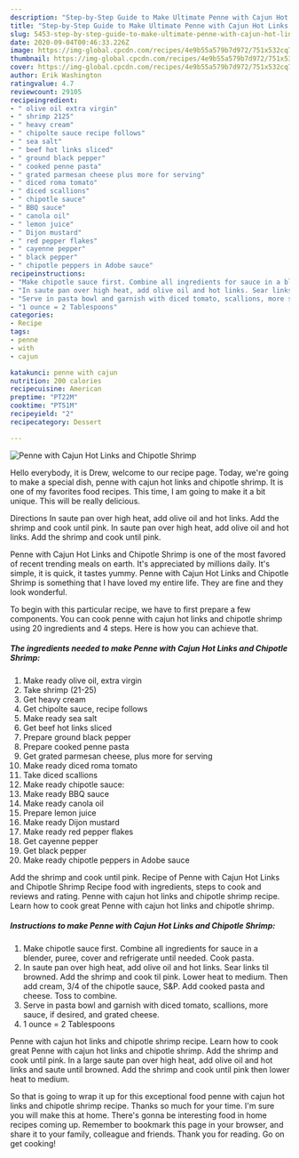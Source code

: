 ```yaml
---
description: "Step-by-Step Guide to Make Ultimate Penne with Cajun Hot Links and Chipotle Shrimp"
title: "Step-by-Step Guide to Make Ultimate Penne with Cajun Hot Links and Chipotle Shrimp"
slug: 5453-step-by-step-guide-to-make-ultimate-penne-with-cajun-hot-links-and-chipotle-shrimp
date: 2020-09-04T00:46:33.226Z
image: https://img-global.cpcdn.com/recipes/4e9b55a579b7d972/751x532cq70/penne-with-cajun-hot-links-and-chipotle-shrimp-recipe-main-photo.jpg
thumbnail: https://img-global.cpcdn.com/recipes/4e9b55a579b7d972/751x532cq70/penne-with-cajun-hot-links-and-chipotle-shrimp-recipe-main-photo.jpg
cover: https://img-global.cpcdn.com/recipes/4e9b55a579b7d972/751x532cq70/penne-with-cajun-hot-links-and-chipotle-shrimp-recipe-main-photo.jpg
author: Erik Washington
ratingvalue: 4.7
reviewcount: 29105
recipeingredient:
- " olive oil extra virgin"
- " shrimp 2125"
- " heavy cream"
- " chipolte sauce recipe follows"
- " sea salt"
- " beef hot links sliced"
- " ground black pepper"
- " cooked penne pasta"
- " grated parmesan cheese plus more for serving"
- " diced roma tomato"
- " diced scallions"
- " chipotle sauce"
- " BBQ sauce"
- " canola oil"
- " lemon juice"
- " Dijon mustard"
- " red pepper flakes"
- " cayenne pepper"
- " black pepper"
- " chipotle peppers in Adobe sauce"
recipeinstructions:
- "Make chipotle sauce first. Combine all ingredients for sauce in a blender, puree, cover and refrigerate until needed. Cook pasta."
- "In saute pan over high heat, add olive oil and hot links. Sear links til browned. Add the shrimp and cook til pink. Lower heat to medium. Then add cream, 3/4 of the chipotle sauce, S&amp;P. Add cooked pasta and cheese. Toss to combine."
- "Serve in pasta bowl and garnish with diced tomato, scallions, more sauce, if desired, and grated cheese."
- "1 ounce = 2 Tablespoons"
categories:
- Recipe
tags:
- penne
- with
- cajun

katakunci: penne with cajun 
nutrition: 200 calories
recipecuisine: American
preptime: "PT22M"
cooktime: "PT51M"
recipeyield: "2"
recipecategory: Dessert

---
```



![Penne with Cajun Hot Links and Chipotle Shrimp](https://img-global.cpcdn.com/recipes/4e9b55a579b7d972/751x532cq70/penne-with-cajun-hot-links-and-chipotle-shrimp-recipe-main-photo.jpg)

Hello everybody, it is Drew, welcome to our recipe page. Today, we're going to make a special dish, penne with cajun hot links and chipotle shrimp. It is one of my favorites food recipes. This time, I am going to make it a bit unique. This will be really delicious.

Directions In saute pan over high heat, add olive oil and hot links. Add the shrimp and cook until pink. In saute pan over high heat, add olive oil and hot links. Add the shrimp and cook until pink.

Penne with Cajun Hot Links and Chipotle Shrimp is one of the most favored of recent trending meals on earth. It's appreciated by millions daily. It's simple, it is quick, it tastes yummy. Penne with Cajun Hot Links and Chipotle Shrimp is something that I have loved my entire life. They are fine and they look wonderful.


To begin with this particular recipe, we have to first prepare a few components. You can cook penne with cajun hot links and chipotle shrimp using 20 ingredients and 4 steps. Here is how you can achieve that.

<!--inarticleads1-->

##### The ingredients needed to make Penne with Cajun Hot Links and Chipotle Shrimp:

1. Make ready  olive oil, extra virgin
1. Take  shrimp (21-25)
1. Get  heavy cream
1. Get  chipolte sauce, recipe follows
1. Make ready  sea salt
1. Get  beef hot links sliced
1. Prepare  ground black pepper
1. Prepare  cooked penne pasta
1. Get  grated parmesan cheese, plus more for serving
1. Make ready  diced roma tomato
1. Take  diced scallions
1. Make ready  chipotle sauce:
1. Make ready  BBQ sauce
1. Make ready  canola oil
1. Prepare  lemon juice
1. Make ready  Dijon mustard
1. Make ready  red pepper flakes
1. Get  cayenne pepper
1. Get  black pepper
1. Make ready  chipotle peppers in Adobe sauce


Add the shrimp and cook until pink. Recipe of Penne with Cajun Hot Links and Chipotle Shrimp Recipe food with ingredients, steps to cook and reviews and rating. Penne with cajun hot links and chipotle shrimp recipe. Learn how to cook great Penne with cajun hot links and chipotle shrimp. 

<!--inarticleads2-->

##### Instructions to make Penne with Cajun Hot Links and Chipotle Shrimp:

1. Make chipotle sauce first. Combine all ingredients for sauce in a blender, puree, cover and refrigerate until needed. Cook pasta.
1. In saute pan over high heat, add olive oil and hot links. Sear links til browned. Add the shrimp and cook til pink. Lower heat to medium. Then add cream, 3/4 of the chipotle sauce, S&amp;P. Add cooked pasta and cheese. Toss to combine.
1. Serve in pasta bowl and garnish with diced tomato, scallions, more sauce, if desired, and grated cheese.
1. 1 ounce = 2 Tablespoons


Penne with cajun hot links and chipotle shrimp recipe. Learn how to cook great Penne with cajun hot links and chipotle shrimp. Add the shrimp and cook until pink. In a large saute pan over high heat, add olive oil and hot links and saute until browned. Add the shrimp and cook until pink then lower heat to medium. 

So that is going to wrap it up for this exceptional food penne with cajun hot links and chipotle shrimp recipe. Thanks so much for your time. I'm sure you will make this at home. There's gonna be interesting food in home recipes coming up. Remember to bookmark this page in your browser, and share it to your family, colleague and friends. Thank you for reading. Go on get cooking!
